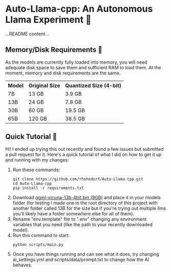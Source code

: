 <!DOCTYPE html>
<html lang="en">
<body>
    <h1>Auto-Llama-cpp: An Autonomous Llama Experiment 🦙</h1>
    <p>...README content...</p>
<h2>Memory/Disk Requirements 💾</h2>
<p>As the models are currently fully loaded into memory, you will need adequate disk space to save them and sufficient RAM to load them. At the moment, memory and disk requirements are the same.</p>
<table>
    <tr>
        <th>Model</th>
        <th>Original Size</th>
        <th>Quantized Size (4-bit)</th>
    </tr>
    <tr>
        <td>7B</td>
        <td>13 GB</td>
        <td>3.9 GB</td>
    </tr>
    <tr>
        <td>13B</td>
        <td>24 GB</td>
        <td>7.8 GB</td>
    </tr>
    <tr>
        <td>30B</td>
        <td>60 GB</td>
        <td>19.5 GB</td>
    </tr>
    <tr>
        <td>65B</td>
        <td>120 GB</td>
        <td>38.5 GB</td>
    </tr>
</table>

<h2>Quick Tutorial 🚀</h2>
<p>Hi! I ended up trying this out recently and found a few issues but submitted a pull request for it. Here's a quick tutorial of what I did on how to get it up and running with my changes:</p>
<ol>
    <li>Run these commands:
        <pre><code>git clone https://github.com/rhohndorf/Auto-Llama-cpp.git
cd Auto-Llama-cpp
pip install -r requirements.txt</code></pre>
</li>
<li>Download <a href="https://huggingface.co/eachadea/legacy-ggml-vicuna-13b-4bit/resolve/main/ggml-vicuna-13b-4bit.bin">ggml-vicuna-13b-4bit.bin (8GB)</a> and place it in your models folder (for testing I made one in the root directory of this project with another folder called 13B for the size but if you're trying out multiple llms you'll likely have a folder somewhere else for all of them).</li>
<li>Rename "env.template" file to ".env" changing any environment variables that you need (like the path to your recently downloaded model).</li>
<li>Run this command to start:
<pre><code>python scripts/main.py</code></pre>
</li>
<li>Once you have things running and can see what it does, try changing ai_settings.yml and scripts/data/prompt.txt to change how the AI behaves.</li>
</ol>

</body>
</html>